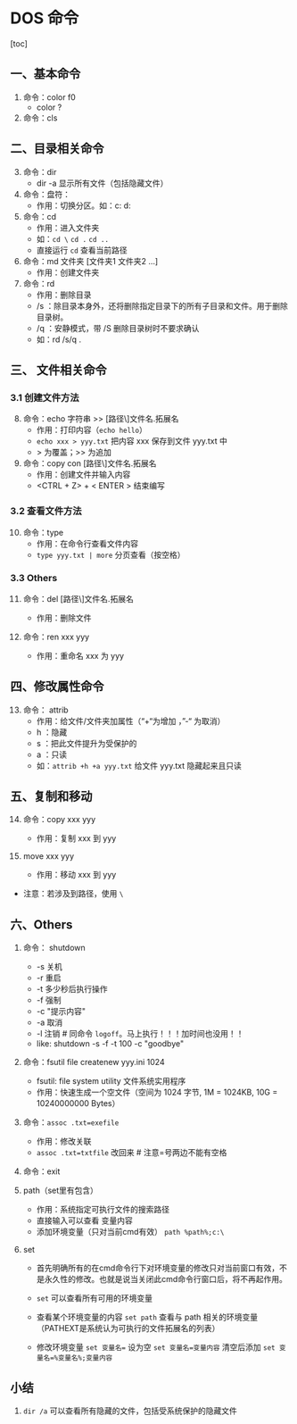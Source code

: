 # DOS 命令

[toc]

## 一、基本命令

1. 命令：color f0
    * color ?
2. 命令：cls

## 二、目录相关命令

3. 命令：dir
    * dir -a 显示所有文件（包括隐藏文件）
4. 命令：盘符：
    * 作用：切换分区。如：c:  d:
5.  命令：cd
    * 作用：进入文件夹
    * 如：`cd \` `cd .` `cd ..`
    * 直接运行 `cd` 查看当前路径
6. 命令：md 文件夹 [文件夹1 文件夹2 ...]
    * 作用：创建文件夹
7. 命令：rd
    * 作用：删除目录
    * /s ：除目录本身外，还将删除指定目录下的所有子目录和文件。用于删除目录树。
    * /q ：安静模式，带 /S 删除目录树时不要求确认
    * 如：rd /s/q .

## 三、 文件相关命令

### 3.1 创建文件方法

8. 命令：echo 字符串 >> [路径\\]文件名.拓展名
    * 作用：打印内容（`echo hello`）
    * `echo xxx > yyy.txt` 把内容 xxx 保存到文件 yyy.txt 中
    * \> 为覆盖；>> 为追加
9. 命令：copy con [路径\\]文件名.拓展名
    * 作用：创建文件并输入内容
    * <CTRL + Z> + < ENTER > 结束编写

### 3.2 查看文件方法

10. 命令：type
     * 作用：在命令行查看文件内容
     * `type yyy.txt | more` 分页查看（按空格）

### 3.3 Others

11. 命令：del  [路径\\]文件名.拓展名

     * 作用：删除文件
12. 命令：ren xxx yyy
     * 作用：重命名 xxx 为 yyy

## 四、修改属性命令

13. 命令： attrib
    * 作用：给文件/文件夹加属性（“+“为增加 ，”-“ 为取消）
    * h ：隐藏
    * s ：把此文件提升为受保护的
    * a ：只读
    * 如：`attrib +h +a yyy.txt` 给文件 yyy.txt 隐藏起来且只读

## 五、复制和移动

14. 命令：copy xxx yyy

    * 作用：复制 xxx 到 yyy

15. move xxx yyy

    * 作用：移动 xxx 到 yyy

* 注意：若涉及到路径，使用 `\`

## 六、Others

1. 命令： shutdown
    * -s 关机
    * -r 重启
    * -t 多少秒后执行操作
    * -f 强制
    * -c "提示内容"
    * -a 取消
    * -l 注销 # 同命令 `logoff`。马上执行！！！加时间也没用！！
    * like: shutdown -s -f -t 100 -c "goodbye"

2. 命令：fsutil file createnew  yyy.ini 1024
    * fsutil: file system utility 文件系统实用程序
    * 作用：快速生成一个空文件（空间为 1024 字节, 1M = 1024KB, 10G = 10240000000 Bytes）

3. 命令：`assoc .txt=exefile`
    * 作用：修改关联
    * `assoc .txt=txtfile` 改回来 # 注意=号两边不能有空格

4. 命令：exit

5. path（set里有包含）
    * 作用：系统指定可执行文件的搜索路径
    * 直接输入可以查看 变量内容
    * 添加环境变量（只对当前cmd有效）
      `path %path%;c:\`

6. set
    * 首先明确所有的在cmd命令行下对环境变量的修改只对当前窗口有效，不是永久性的修改。也就是说当关闭此cmd命令行窗口后，将不再起作用。

    * `set` 可以查看所有可用的环境变量
    * 查看某个环境变量的内容
      `set path` 查看与 path 相关的环境变量（PATHEXT是系统认为可执行的文件拓展名的列表）

    * 修改环境变量
      `set 变量名=`     设为空
      `set 变量名=变量内容` 清空后添加
      `set 变量名=%变量名%;变量内容`

## 小结

1. `dir /a` 可以查看所有隐藏的文件，包括受系统保护的隐藏文件
